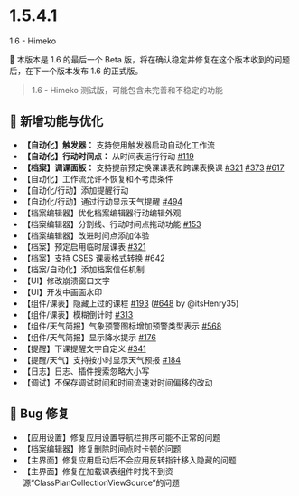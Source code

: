 # 1.5.4.1

1.6 - Himeko

🎉 本版本是 1.6 的最后一个 Beta 版，将在确认稳定并修复在这个版本收到的问题后，在下一个版本发布 1.6 的正式版。

> 1.6 - Himeko 测试版，可能包含未完善和不稳定的功能

## 🚀 新增功能与优化

- **【自动化】触发器：** 支持使用触发器启动自动化工作流
- **【自动化】行动时间点：** 从时间表运行行动 [#119](https://github.com/ClassIsland/ClassIsland/issues/119)
- **【档案】调课面板：** 支持提前预定换课课表和跨课表换课 [#321](https://github.com/ClassIsland/ClassIsland/issues/321) [#373](https://github.com/ClassIsland/ClassIsland/issues/373) [#617](https://github.com/ClassIsland/ClassIsland/issues/617)
- 【自动化】工作流允许不恢复和不考虑条件
- 【自动化/行动】添加提醒行动
- 【自动化/行动】通过行动显示天气提醒 [#494](https://github.com/ClassIsland/ClassIsland/issues/494)
- 【档案编辑器】优化档案编辑器行动编辑外观
- 【档案编辑器】分割线、行动时间点拖动功能 [#153](https://github.com/ClassIsland/ClassIsland/issues/153)
- 【档案编辑器】改进时间点添加体验
- 【档案】预定启用临时层课表 [#321](https://github.com/ClassIsland/ClassIsland/issues/321)
- 【档案】支持 CSES 课表格式转换 [#642](https://github.com/ClassIsland/ClassIsland/issues/642)
- 【档案/自动化】添加档案信任机制
- 【UI】修改崩溃窗口文字
- 【UI】开发中画面水印
- 【组件/课表】隐藏上过的课程 [#193](https://github.com/ClassIsland/ClassIsland/issues/193) ([#648](https://github.com/ClassIsland/ClassIsland/issues/648) by @itsHenry35)
- 【组件/课表】模糊倒计时 [#313](https://github.com/ClassIsland/ClassIsland/issues/313)
- 【组件/天气简报】气象预警图标增加预警类型表示 [#568](https://github.com/ClassIsland/ClassIsland/issues/568)
- 【组件/天气简报】显示降水提示 [#176](https://github.com/ClassIsland/ClassIsland/issues/176)
- 【提醒】下课提醒文字自定义 [#341](https://github.com/ClassIsland/ClassIsland/issues/341)
- 【提醒/天气】支持按小时显示天气预报 [#184](https://github.com/ClassIsland/ClassIsland/issues/184)
- 【日志】日志、插件搜索忽略大小写
- 【调试】不保存调试时间和时间流速对时间偏移的改动

## 🐛 Bug 修复

- 【应用设置】修复应用设置导航栏排序可能不正常的问题
- 【档案编辑器】修复删除时间点时卡顿的问题
- 【主界面】修复应用启动后不会应用反转指针移入隐藏的问题
- 【主界面】修复在加载课表组件时找不到资源“ClassPlanCollectionViewSource”的问题
